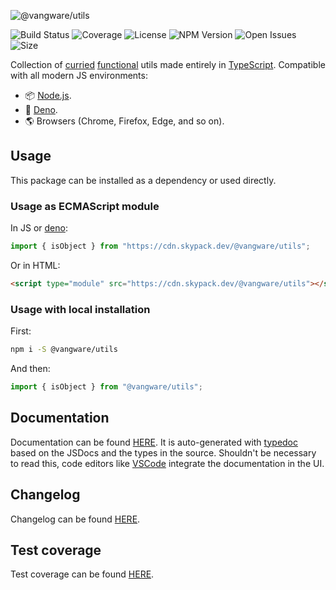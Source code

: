 ![@vangware/utils](https://i.imgur.com/iYIJIZS.png)

![Build Status](https://img.shields.io/travis/vangware/utils.svg?style=for-the-badge&labelColor=666&color=2b7&link=https://travis-ci.org/github/vangware/utils)
![Coverage](https://img.shields.io/coveralls/github/vangware/utils.svg?style=for-the-badge&labelColor=666&color=2b7&link=https://coveralls.io/github/vangware/utils)
![License](https://img.shields.io/npm/l/@vangware/utils.svg?style=for-the-badge&labelColor=666&color=2b7&link=https://github.com/vangware/utils/blob/master/LICENSE)
![NPM Version](https://img.shields.io/npm/v/@vangware/utils.svg?style=for-the-badge&labelColor=666&color=2b7&link=https://npm.im/@vangware/utils)
![Open Issues](https://img.shields.io/github/issues/vangware/utils.svg?style=for-the-badge&labelColor=666&color=2b7&link=https://github.com/vangware/utils/issues)
![Size](https://img.shields.io/bundlephobia/minzip/@vangware/utils.svg?style=for-the-badge&labelColor=666&color=2b7&label=size&link=https://bundlephobia.com/result?p=@vangware/utils)

Collection of [curried](https://en.wikipedia.org/wiki/Currying) [functional](https://en.wikipedia.org/wiki/Functional_programming) utils made entirely in [TypeScript](http://typescriptlang.org/). Compatible with all modern JS environments:
- 📦 [Node.js](https://nodejs.org/).
- 🦕 [Deno](https://deno.land/).
- 🌎 Browsers (Chrome, Firefox, Edge, and so on).

## Usage

This package can be installed as a dependency or used directly.

### Usage as ECMAScript module

In JS or [deno](https://deno.land/):

```js
import { isObject } from "https://cdn.skypack.dev/@vangware/utils";
```

Or in HTML:

```html
<script type="module" src="https://cdn.skypack.dev/@vangware/utils"></script>
```

### Usage with local installation

First:

```bash
npm i -S @vangware/utils
```

And then:

```js
import { isObject } from "@vangware/utils";
```

## Documentation

Documentation can be found [HERE](https://utils.vangware.com). It is auto-generated with [typedoc](https://typedoc.org/) based on the JSDocs and the types in the source. Shouldn't be necessary to read this, code editors like [VSCode](https://code.visualstudio.com/) integrate the documentation in the UI.

## Changelog

Changelog can be found [HERE](https://github.com/vangware/utils/blob/master/CHANGELOG.md).

## Test coverage

Test coverage can be found [HERE](https://coveralls.io/github/vangware/utils).
